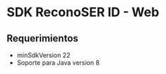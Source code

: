 # SDK ReconoSER ID - Web
## **Requerimientos** ##

* minSdkVersion 22
* Soporte para Java version 8
